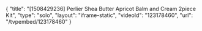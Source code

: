 {
    "title": "[1508429236] Perlier Shea Butter Apricot Balm and Cream 2piece Kit",
    "type": "solo",
    "layout": "iframe-static",
    "videoId": "123178460",
    "url": "\/tvpembed\/123178460"
}